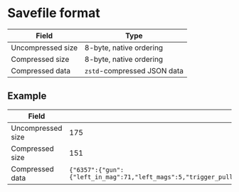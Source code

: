 # Savefile format
|      Field      |            Type           |
|-----------------|---------------------------|
|Uncompressed size|  8-byte, native ordering  |
| Compressed size |  8-byte, native ordering  |
| Compressed data |`zstd`-compressed JSON data|

## Example
|      Field      | Raw |        Out       |
|-----------------|-----|------------------|
|Uncompressed size| 175 |0xAF00000000000000|
| Compressed size | 151 |0x9700000000000000|
| Compressed data |`{"6357":{"gun":{"left_in_mag":71,"left_mags":5,"trigger_pulled":false},"hp":1,"id":6357,"kind":"player","motion_x":0,"motion_y":0,"x":854.8089599609375,"y":269.0477294921875}}`|0x27B52FFD20AF00008B11F8691A70C502705A2D331A1BAD107244551596FF7D3BCCA22EF5FFF705CFC3D60D8A17ABDD95046E6A094E8D99B14B4E58CC35A93F78F598CB611C3D890DA4C8EB141CCD3E12387AA24261D107444A19E42551CA992C47ACAFA061FB121AAFCEB714915646DEE92F23DA9D0C003F00C062606D02807BC32CD80B940A41D804AEA0828F1900CD5B64952FC00000|
